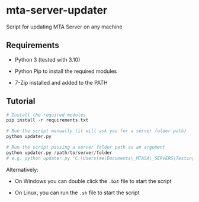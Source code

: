 # mta-server-updater

Script for updating MTA Server on any machine

## Requirements

- Python 3 (tested with 3.10)

- Python Pip to install the required modules

- 7-Zip installed and added to the PATH

## Tutorial

```py
# Install the required modules
pip install -r requirements.txt
```

```py
# Run the script manually (it will ask you for a server folder path)
python updater.py
```

```py
# Run the script passing a server folder path as an argument
python updater.py /path/to/server/folder
# e.g. python updater.py "C:\Users\me\Documents\_MTASA\_SERVERS\Testing1\server"
```

Alternatively:

- On Windows you can double click the `.bat` file to start the script

- On Linux, you can run the `.sh` file to start the script
